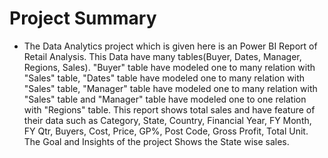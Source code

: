 # Project Summary

- The Data Analytics project which is given here is an Power BI Report of Retail Analysis. This Data have many tables(Buyer, Dates, Manager, Regions, Sales). "Buyer" table have modeled one to many relation with "Sales" table, "Dates" table have modeled one to many relation with "Sales" table, "Manager" table have modeled one to many relation with "Sales" table and "Manager" table have modeled one to one relation with "Regions" table. This report shows total sales and have feature of their data such as Category, State, Country, Financial Year, FY Month, FY Qtr, Buyers, Cost, Price, GP%, Post Code, Gross Profit, Total Unit. The Goal and Insights of the project Shows the State wise sales.
